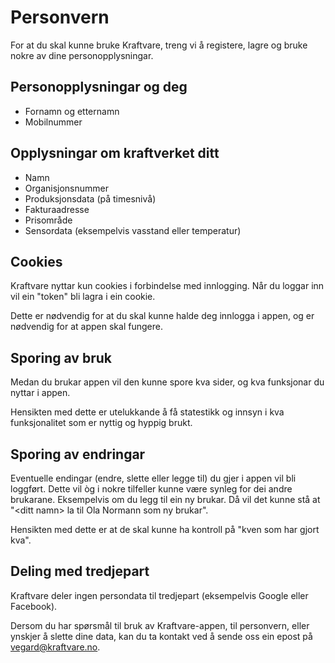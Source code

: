 # Personvern
For at du skal kunne bruke Kraftvare, treng vi å registere, lagre og bruke nokre av dine personopplysningar.

## Personopplysningar og deg 
- Fornamn og etternamn
- Mobilnummer
        
## Opplysningar om kraftverket ditt        
- Namn
- Organisjonsnummer
- Produksjonsdata (på timesnivå)
- Fakturaadresse
- Prisområde
- Sensordata (eksempelvis vasstand eller temperatur)

## Cookies

Kraftvare nyttar kun cookies i forbindelse med innlogging. Når du loggar inn vil ein "token" bli lagra i ein cookie.

Dette er nødvendig for at du skal kunne halde deg innlogga i appen, og er nødvendig for at appen skal fungere.

## Sporing av bruk

Medan du brukar appen vil den kunne spore kva sider, og kva funksjonar du nyttar i appen.

Hensikten med dette er utelukkande å få statestikk og innsyn i kva funksjonalitet som er nyttig og hyppig brukt.

## Sporing av endringar

Eventuelle endingar (endre, slette eller legge til) du gjer i appen vil bli loggført. Dette vil òg i nokre tilfeller kunne være synleg for dei andre brukarane. Eksempelvis om du legg til ein ny brukar. Då vil det kunne stå at "\<ditt namn> la til Ola Normann som ny brukar".

Hensikten med dette er at de skal kunne ha kontroll på "kven som har gjort kva".

## Deling med tredjepart

Kraftvare deler ingen persondata til tredjepart (eksempelvis Google eller Facebook).

Dersom du har spørsmål til bruk av Kraftvare-appen, til personvern, eller ynskjer å slette dine data, kan du ta kontakt ved å sende oss ein epost på vegard@kraftvare.no.

